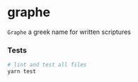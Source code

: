 # graphe

`Graphe` a greek name for written scriptures

### Tests

```sh
# lint and test all files
yarn test
```
